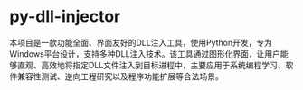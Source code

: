 # py-dll-injector
本项目是一款功能全面、界面友好的DLL注入工具，使用Python开发，专为Windows平台设计，支持多种DLL注入技术。该工具通过图形化界面，让用户能够直观、高效地将指定DLL文件注入到目标进程中，主要应用于系统编程学习、软件兼容性测试、逆向工程研究以及程序功能扩展等合法场景。
